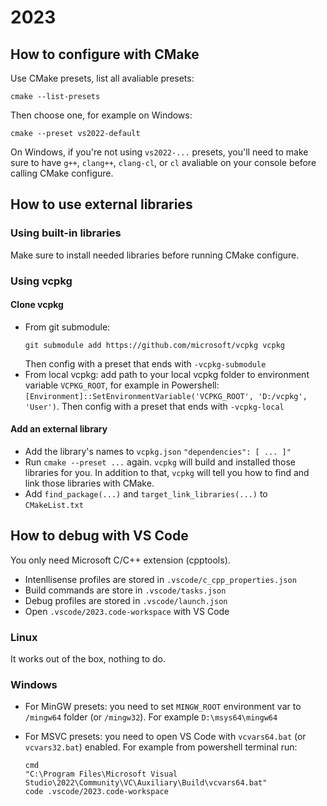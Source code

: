 # 2023



## How to configure with CMake

Use CMake presets, list all avaliable presets:
```
cmake --list-presets
```
Then choose one, for example on Windows:
```
cmake --preset vs2022-default
```
On Windows, if you're not using `vs2022-...` presets, you'll need to make sure to have `g++`, `clang++`, `clang-cl`, or `cl` avaliable on your console before calling CMake configure.


## How to use external libraries

### Using built-in libraries
Make sure to install needed libraries before running CMake configure.

### Using vcpkg

#### Clone vcpkg
- From git submodule:
  ```
  git submodule add https://github.com/microsoft/vcpkg vcpkg
  ```
  Then config with a preset that ends with `-vcpkg-submodule`
- From local vcpkg: add path to your local vcpkg folder to environment variable `VCPKG_ROOT`, for example in Powershell: `[Environment]::SetEnvironmentVariable('VCPKG_ROOT', 'D:/vcpkg', 'User')`. Then config with a preset that ends with `-vcpkg-local`

#### Add an external library
- Add the library's names to `vcpkg.json` `"dependencies": [ ... ]"`
- Run `cmake --preset ...` again. `vcpkg` will build and installed those libraries for you. In addition to that, `vcpkg` will tell you how to find and link those libraries with CMake.
- Add `find_package(...)` and `target_link_libraries(...)` to `CMakeList.txt`


## How to debug with VS Code

You only need Microsoft C/C++ extension (cpptools).

- Intenllisense profiles are stored in `.vscode/c_cpp_properties.json`
- Build commands are store in `.vscode/tasks.json`
- Debug profiles are stored in `.vscode/launch.json`
- Open `.vscode/2023.code-workspace` with VS Code

### Linux

It works out of the box, nothing to do.

### Windows

- For MinGW presets: you need to set `MINGW_ROOT` environment var to `/mingw64` folder (or `/mingw32`). For example `D:\msys64\mingw64`

- For MSVC presets: you need to open VS Code with `vcvars64.bat` (or `vcvars32.bat`) enabled. For example from powershell terminal run:

  ```
  cmd
  "C:\Program Files\Microsoft Visual Studio\2022\Community\VC\Auxiliary\Build\vcvars64.bat"
  code .vscode/2023.code-workspace
  ```
